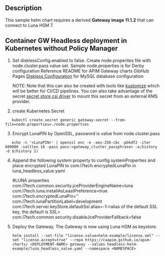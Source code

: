 ## Description

This sample helm chart requires a derived **Gateway image 11.1.2** that can connect to Luna HSM 7.

## Container GW Headless deployment in Kubernetes without Policy Manager
1. Set disklessConfig.enabled to false. Create node.properites file with node.cluster.pass value set. Sample node.properties is for Derby configuration
   Reference README for APIM Gateway charts GibHub Pages [Diskless Configuration](https://github.com/CAAPIM/apim-charts/blob/stable/charts/gateway/README.md#diskless-configuration) for MySQL database configuration

   NOTE: Note that this can also be created with tools like [kustomize](https://kustomize.io/) which will be better for CI/CD pipelines. 
   You can also take advantage of the secret [secret store csi driver](https://secrets-store-csi-driver.sigs.k8s.io/) to mount this secret from an external KMS provider.

2. create Kubernetes Secret
```
   kubectl create secret generic gateway-secret --from-file=node.properties=./node.properties
```
3. Encrypt LunaPIN by OpenSSL, password is value from node.cluster.pass
```
   echo -n '<LunaPIN>' | openssl enc -e -aes-256-cbc -pbkdf2 -iter 600000 -saltlen 16 -pass pass:<gateway_cluster_passphrase> -a;history -d $(history 1)
```
4. Append the following system property to config.systemProperties and place encrypted LunaPIN to com.l7tech.encryptedLunaPin in luna_headless_value.yaml

   #LUNA properties
   com.l7tech.common.security.jceProviderEngineName=luna
   com.l7tech.luna.installAsLeastPreference=true
   com.l7tech.encryptedLunaPin='<EncryptedLunaPartitionPassword>'
   com.l7tech.lunaPartitionLabel=development
   com.l7tech.server.keyStore.defaultSsl.alias=-1:<alias of the default SSL key, the default is SSL>
   com.l7tech.common.security.disableJceProviderFallback=false

5. Deploy the Gateway. The Gateway is now using Luna HSM as keystore.
   ```
   helm install --set-file "license.value=helm-example/license.xml" --set "license.accept=true" --repo https://caapim.github.io/apim-charts/ <DEPLOYMENT-NAME> gateway --values headless-helm-example/luna_headless_value.yaml --namespace <NAMESPACE>
   ```